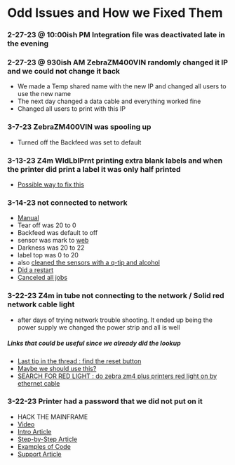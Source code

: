 # Odd Issues and How we Fixed Them

### 2-27-23 @ 10:00ish PM Integration file was deactivated late in the evening

### 2-27-23 @ 930ish AM ZebraZM400VIN randomly changed it IP and we could not change it back
+ We made a Temp shared name with the new IP and changed all users to use the new name
+ The next day changed a data cable and everything worked fine 
 + Changed all users to print with this IP

### 3-7-23 ZebraZM400VIN was spooling up
 + Turned off the Backfeed was set to default 

### 3-13-23 Z4m WldLblPrnt printing extra blank labels and when the printer did print a label it was only half printed

  + [Possible way to fix this](https://github.com/Karavan-Trailers/PrinterProject/blob/main/notesOnPrinterWork.md#if-the-label-is-printing-the-layout-information-not-sure-if-this-is-100-yet)

### 3-14-23 not connected to network
  + [Manual](https://www.servopack.de/support/zebra/Z4Mplus_Z6Mplus.pdf)
  + Tear off was 20 to 0
  + Backfeed was default to off
  + sensor was mark to [web](https://supportcommunity.zebra.com/s/article/Identify-type-of-media?language=en_US)
  + Darkness was 20 to 22
  + label top was 0 to 20
  + also [cleaned the sensors with a q-tip and alcohol](https://www.youtube.com/watch?v=qI3HzusNycs)
  + [Did a restart](https://helpcenter.nshift.com/hc/en-us/articles/4408097058578-Installation-restart-and-calibration-of-a-ZEBRA-printer#:~:text=Reset%201-,Go%20to%20the%20devices%20and%20printers%20%C2%BB%20click%20with%20the%20right,(the%20printer%20will%20restart).)
  + [Canceled all jobs](https://mans.io/files/viewer/428196/108)

### 3-22-23 Z4m in tube not connecting to the network / Solid red network cable light 
  + after days of trying network trouble shooting. It ended up being the power supply we changed the power strip and all is well
  ##### Links that could be useful since we already did the lookup
  + [Last tip in the thread : find the reset button](https://www.fixya.com/support/t12710943-change_ip_address_zebra_z4m_plus_printer)
  + [Maybe we should use this?](https://www.zebra.com/us/en/support-downloads/printer-software/zebranet-bridge-enterprise.html)
  + [SEARCH FOR RED LIGHT : do zebra zm4 plus printers red light on by ethernet cable](https://www.google.com/search?q=do+zebra+zm4+plus+printers+red+light+on+by+ethernet+cable&sxsrf=AJOqlzUssocRYd9w8W6nt5nm634CLOnt2w%3A1679497856848&ei=gBobZIuxM57VkPIPnqOS8As&oq=do+zebra+zm4+plus+printers+red+light+on+by+eather&gs_lcp=Cgxnd3Mtd2l6LXNlcnAQAxgAMgcIIRCgARAKMgcIIRCgARAKMgcIIRCgARAKMgcIIRCgARAKOgoIABBHENYEELADOgUIIRCgAToFCCEQqwJKBAhBGABQjQhY8hxg_CxoAXABeACAAagBiAGwC5IBBDAuMTCYAQCgAQHIAQjAAQE&sclient=gws-wiz-serp)

### 3-22-23 Printer had a password that we did not put on it
  + HACK THE MAINFRAME
  + [Video](https://www.youtube.com/watch?v=D5GCdlyeNHA)
  + [Intro Article](https://supportcommunity.zebra.com/s/article/Zebra-Printer-LCD-Display-Password?language=en_US#:~:text=The%20default%20password%20is%201234,using%20the%20ZPL%20command%20%5EKP.)
  + [Step-by-Step Article](https://supportcommunity.zebra.com/s/article/Change-printer-language-and-driver-to-ZPL?language=en_US)
  + [Examples of Code](https://supportcommunity.zebra.com/s/article/Defaulting-the-Zebra-Mobile-Printer-Configuration-Settings?language=en_US)
  + [Support Article](https://supportcommunity.zebra.com/s/article/Changing-the-Print-Server-s-Password?language=en_US)
